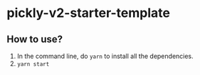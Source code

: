 # pickly-v2-starter-template

## How to use?

1. In the command line, do `yarn` to install all the dependencies. 
3. `yarn start`
